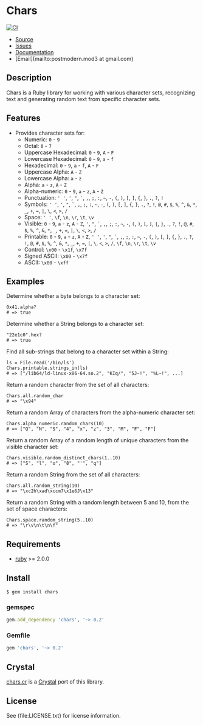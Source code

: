# Chars

[![CI](https://github.com/postmodern/chars.rb/actions/workflows/ruby.yml/badge.svg)](https://github.com/postmodern/chars.rb/actions/workflows/ruby.yml)

* [Source](https://github.com/postmodern/chars.rb#readme)
* [Issues](https://github.com/postmodern/chars.rb/issues)
* [Documentation](https://rubydoc.info/gems/chars)
* [Email](mailto:postmodern.mod3 at gmail.com)

## Description

Chars is a Ruby library for working with various character sets,
recognizing text and generating random text from specific character sets.

## Features

* Provides character sets for:
  * Numeric: `0` - `9`
  * Octal: `0` - `7`
  * Uppercase Hexadecimal: `0` - `9`, `A` - `F`
  * Lowercase Hexadecimal: `0` - `9`, `a` - `f`
  * Hexadecimal: `0` - `9`, `a` - `f`, `A` - `F`
  * Uppercase Alpha: `A` - `Z`
  * Lowercase Alpha: `a` - `z`
  * Alpha: `a` - `z`, `A` - `Z`
  * Alpha-numeric: `0` - `9`, `a` - `z`, `A` - `Z`
  * Punctuation: `' '`, `'`, `"`, `` ` ``, `,`, `;`, `:`, `~`, `-`, `(`, `)`, `[`, `]`, `{`, `}`, `.`, `?`, `!`
  * Symbols: `' '`, `'`, `"`, `` ` ``, `,`, `;`, `:`, `~`, `-`, `(`, `)`, `[`, `]`, `{`, `}`, `.`, `?`, `!`, `@`, `#`, `$`, `%`, `^`, `&`, `*`, `_`, `+`, `=`, `|`, `\`, `<`, `>`, `/`
  * Space: `' '`, `\f`, `\n`, `\r`, `\t`, `\v`
  * Visible: `0` - `9`, `a` - `z`, `A` - `Z`, `'`, `"`, `` ` ``, `,`, `;`, `:`, `~`, `-`, `(`, `)`, `[`, `]`, `{`, `}`, `.`, `?`, `!`, `@`, `#`, `$`, `%`, `^`, `&`, `*`, `_`, `+`, `=`, `|`, `\`, `<`, `>`, `/`
  * Printable: `0` - `9`, `a` - `z`, `A` - `Z`, `' '`, `'`, `"`, `` ` ``, `,`, `;`, `:`, `~`, `-`, `(`, `)`, `[`, `]`, `{`, `}`, `.`, `?`, `!`, `@`, `#`, `$`, `%`, `^`, `&`, <code>*</code>, <code>_</code>, `+`, `=`, `|`, `\`, `<`, `>`, `/`, `\f`, `\n`, `\r`, `\t`, `\v`
  * Control: `\x00` - `\x1f`, `\x7f`
  * Signed ASCII: `\x00` - `\x7f`
  * ASCII: `\x00` - `\xff`

## Examples

Determine whether a byte belongs to a character set:

    0x41.alpha?
    # => true

Determine whether a String belongs to a character set:

    "22e1c0".hex?
    # => true

Find all sub-strings that belong to a character set within a String:

    ls = File.read('/bin/ls')
    Chars.printable.strings_in(ls)
    # => ["/lib64/ld-linux-x86-64.so.2", "KIq/", "5J~!", "%L~!", ...]

Return a random character from the set of all characters:

    Chars.all.random_char
    # => "\x94"

Return a random Array of characters from the alpha-numeric character set:

    Chars.alpha_numeric.random_chars(10)
    # => ["Q", "N", "S", "4", "x", "z", "3", "M", "F", "F"]

Return a random Array of a random length of unique characters from the
visible character set:

    Chars.visible.random_distinct_chars(1..10)
    # => ["S", "l", "o", "8", "'", "q"]

Return a random String from the set of all characters:

    Chars.all.random_string(10)
    # => "\xc2h\xad\xccm7\x1e6J\x13"

Return a random String with a random length between 5 and 10, from the
set of space characters:

    Chars.space.random_string(5..10)
    # => "\r\v\n\t\n\f"

## Requirements

* [ruby](http://www.ruby-lang.org/) >= 2.0.0

## Install

    $ gem install chars

### gemspec

```ruby
gem.add_dependency 'chars', '~> 0.2'
```

### Gemfile

```ruby
gem 'chars', '~> 0.2'
```

## Crystal

[chars.cr] is a [Crystal] port of this library.

[chars.cr]: https://github.com/postmodern/chars.cr
[Crystal]: https://crystal-lang.org/

## License

See {file:LICENSE.txt} for license information.

